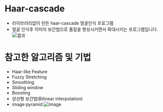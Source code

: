 # Haar-cascade
- 라이브러리없이 만든 haar-cascade 얼굴인식 프로그램
- 얼굴 인식후 이미지 보간법으로 품질을 향상시키면서 확대시키는 프로그램입니다.
![결과](https://user-images.githubusercontent.com/56337609/83739518-aad7eb00-a690-11ea-9b6b-795456decf99.PNG)
# 참고한 알고리즘 및 기법
- Haar-like Feature
- Fuzzy Stretching
- Smoothing
- Sliding window
- Boosting
- 양선형 보간법(Bilinear interpolation)
- image pyramid
![image](https://user-images.githubusercontent.com/56337609/83825543-976e6380-a714-11ea-9b0a-c30842da358f.png)
